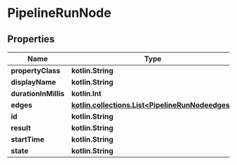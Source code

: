
# PipelineRunNode

## Properties
Name | Type | Description | Notes
------------ | ------------- | ------------- | -------------
**propertyClass** | **kotlin.String** |  |  [optional]
**displayName** | **kotlin.String** |  |  [optional]
**durationInMillis** | **kotlin.Int** |  |  [optional]
**edges** | [**kotlin.collections.List&lt;PipelineRunNodeedges&gt;**](PipelineRunNodeedges.md) |  |  [optional]
**id** | **kotlin.String** |  |  [optional]
**result** | **kotlin.String** |  |  [optional]
**startTime** | **kotlin.String** |  |  [optional]
**state** | **kotlin.String** |  |  [optional]



